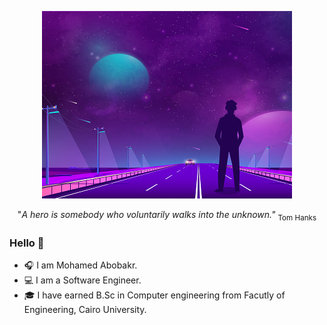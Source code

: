 <p align="center" text-align="center">
  <img width="400" height="300" src="unknown.jpg">
</p>
  
<p align="center">
"<em>A hero is somebody who voluntarily walks into the unknown."</em> <sub>Tom Hanks</sub> 
</p>

### Hello 👋
- 🎧 I am Mohamed Abobakr.
- 💻 I am a Software Engineer.
- 🎓 I have earned B.Sc in Computer engineering from Facutly of Engineering, Cairo University.
  




